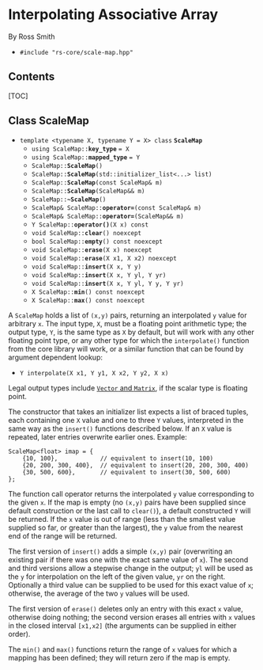# Interpolating Associative Array #

By Ross Smith

* `#include "rs-core/scale-map.hpp"`

## Contents ##

[TOC]

## Class ScaleMap ##

* `template <typename X, typename Y = X> class` **`ScaleMap`**
    * `using ScaleMap::`**`key_type`** `= X`
    * `using ScaleMap::`**`mapped_type`** `= Y`
    * `ScaleMap::`**`ScaleMap`**`()`
    * `ScaleMap::`**`ScaleMap`**`(std::initializer_list<...> list)`
    * `ScaleMap::`**`ScaleMap`**`(const ScaleMap& m)`
    * `ScaleMap::`**`ScaleMap`**`(ScaleMap&& m)`
    * `ScaleMap::`**`~ScaleMap`**`()`
    * `ScaleMap& ScaleMap::`**`operator=`**`(const ScaleMap& m)`
    * `ScaleMap& ScaleMap::`**`operator=`**`(ScaleMap&& m)`
    * `Y ScaleMap::`**`operator()`**`(X x) const`
    * `void ScaleMap::`**`clear`**`() noexcept`
    * `bool ScaleMap::`**`empty`**`() const noexcept`
    * `void ScaleMap::`**`erase`**`(X x) noexcept`
    * `void ScaleMap::`**`erase`**`(X x1, X x2) noexcept`
    * `void ScaleMap::`**`insert`**`(X x, Y y)`
    * `void ScaleMap::`**`insert`**`(X x, Y yl, Y yr)`
    * `void ScaleMap::`**`insert`**`(X x, Y yl, Y y, Y yr)`
    * `X ScaleMap::`**`min`**`() const noexcept`
    * `X ScaleMap::`**`max`**`() const noexcept`

A `ScaleMap` holds a list of `(x,y)` pairs, returning an interpolated `y`
value for arbitrary `x`. The input type, `X`, must be a floating point
arithmetic type; the output type, `Y`, is the same type as `X` by default, but
will work with any other floating point type, or any other type for which the
`interpolate()` function from the core library will work, or a similar
function that can be found by argument dependent lookup:

* `Y interpolate(X x1, Y y1, X x2, Y y2, X x)`

Legal output types include [`Vector` and `Matrix`](vector.html), if the scalar
type is floating point.

The constructor that takes an initializer list expects a list of braced
tuples, each containing one `X` value and one to three `Y` values, interpreted
in the same way as the `insert()` functions described below. If an `X` value
is repeated, later entries overwrite earlier ones. Example:

    ScaleMap<float> imap = {
        {10, 100},            // equivalent to insert(10, 100)
        {20, 200, 300, 400},  // equivalent to insert(20, 200, 300, 400)
        {30, 500, 600},       // equivalent to insert(30, 500, 600)
    };

The function call operator returns the interpolated `y` value corresponding to
the given `x`. If the map is empty (no `(x,y)` pairs have been supplied since
default construction or the last call to `clear()`), a default constructed `Y`
will be returned. If the `x` value is out of range (less than the smallest
value supplied so far, or greater than the largest), the `y` value from the
nearest end of the range will be returned.

The first version of `insert()` adds a simple `(x,y)` pair (overwriting an
existing pair if there was one with the exact same value of `x`). The second
and third versions allow a stepwise change in the output; `yl` will be used as
the `y` for interpolation on the left of the given value, `yr` on the right.
Optionally a third value can be supplied to be used for this exact value of
`x`; otherwise, the average of the two `y` values will be used.

The first version of `erase()` deletes only an entry with this exact `x`
value, otherwise doing nothing; the second version erases all entries with `x`
values in the closed interval `[x1,x2]` (the arguments can be supplied in
either order).

The `min()` and `max()` functions return the range of `x` values for which a
mapping has been defined; they will return zero if the map is empty.
